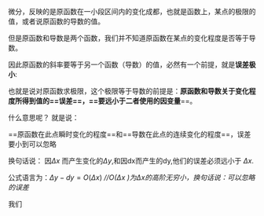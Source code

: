 微分，反映的是原函数在一小段区间内的变化成都，也就是函数上，某点的极限的值，或者说原函数的导数的值。

但是原函数和导数是两个函数，我们并不知道原函数在某点的变化程度是否等于导数。

因此原函数的斜率要等于另一个函数（导数）的值，必然有一个前提，就是**误差极小**:

也就是说对原函数求极限，这个极限等于导数的前提是：**原函数和导数关于变化程度所得到值的==误差==，==要远小于二者使用的因变量**==。

什么意思呢？
就是说：

==原函数在此点瞬时变化的程度==和==导数在此点的连续变化的程度==，误差要小到可以忽略

换句话说：
因$\Delta x$ 而产生变化的$\Delta y$,和因dx而产生的dy,他们的误差必须远小于 $\Delta x$.


公式语言为：$\Delta y - dy =O(\Delta x )$
*//O($\Delta x$ )为$\Delta x$的高阶无穷小，换句话说：可以忽略的误差*


我们



